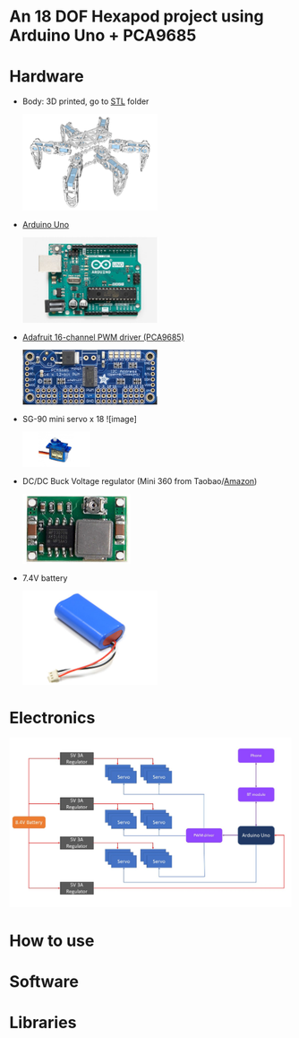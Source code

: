 # An 18 DOF Hexapod project using Arduino Uno + PCA9685

# Hardware
* Body: 3D printed, go to [STL](STL) folder 

  <img src="STL/images/hexapod_exploded_view_all.png" width=50% height=50%>
  
* [Arduino Uno](https://store.arduino.cc/arduino-uno-rev3) 

  <img src="/images/arduinouno.jpg" width=50% height=50%>
  
* [Adafruit 16-channel PWM driver (PCA9685)](https://www.adafruit.com/product/815) 

  <img src="/images/pca9685.jpg" width=50% height=50%>
  
* SG-90 mini servo x 18 ![image]

  <img src="/images/sg90.jpg" width=25% height=25%>
  
* DC/DC Buck Voltage regulator (Mini 360 from Taobao/[Amazon](http://www.amazon.com/4-75-23V-1-17V-DC-DC-Converter-Module/dp/B00NJCAI7G)) 

  <img src="/images/mini360.jpg" width=40% height=40%>
  
* 7.4V battery 

  <img src="/images/battery.jpg" width=50% height=50%>
  
# Electronics
![Wiring2](https://github.com/KimAndrePettersen/Hexapod/blob/master/pictures/Wiring2.jpg)

# How to use

# Software

# Libraries


